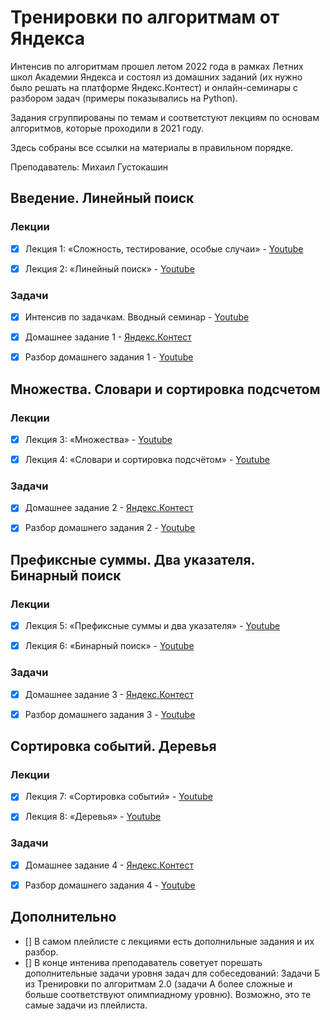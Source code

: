 # Тренировки по алгоритмам от Яндекса

Интенсив по алгоритмам прошел летом 2022 года в рамках Летних школ Академии Яндекса и состоял из домашних заданий (их нужно было решать на платформе Яндекс.Контест) и онлайн-семинары с разбором задач (примеры показывались на Python).

Задания сгруппированы по темам и соответстуют лекциям по основам алгоритмов, которые проходили в 2021 году.

Здесь собраны все ссылки на материалы в правильном порядке.

Преподаватель: Михаил Густокашин

## Введение. Линейный поиск

### Лекции

- [x] Лекция 1: «Сложность, тестирование, особые случаи» - [Youtube](https://www.youtube.com/watch?v=QLhqYNsPIVo&list=PL6Wui14DvQPySdPv5NUqV3i8sDbHkCKC5)

- [x] Лекция 2: «Линейный поиск» - [Youtube](https://www.youtube.com/watch?v=SKwB41FrGgU&list=PL6Wui14DvQPySdPv5NUqV3i8sDbHkCKC5&index=2)

### Задачи

- [x] Интенсив по задачкам. Вводный семинар - [Youtube](https://youtu.be/KXZhSizvig4)

- [x] Домашнее задание 1 - [Яндекс.Контест](https://contest.yandex.ru/contest/39359)

- [x] Разбор домашнего задания 1 - [Youtube](https://youtu.be/aJs9TQOadfA)

## Множества. Словари и сортировка подсчетом

### Лекции

- [x] Лекция 3: «Множества» - [Youtube](https://www.youtube.com/watch?v=PUpmV2ieIHA&list=PL6Wui14DvQPySdPv5NUqV3i8sDbHkCKC5&index=3)

- [x] Лекция 4: «Словари и сортировка подсчётом» - [Youtube](https://www.youtube.com/watch?v=Nb5mW1yWVSs&list=PL6Wui14DvQPySdPv5NUqV3i8sDbHkCKC5&index=4)

### Задачи

- [x] Домашнее задание 2 - [Яндекс.Контест](https://contest.yandex.ru/contest/39714)

- [x] Разбор домашнего задания 2 - [Youtube](https://www.youtube.com/watch?v=BjIrSQAMzr0)

## Префиксные суммы. Два указателя. Бинарный поиск

### Лекции

- [x] Лекция 5: «Префиксные суммы и два указателя» - [Youtube](https://www.youtube.com/watch?v=de28y8Dcvkg&list=PL6Wui14DvQPySdPv5NUqV3i8sDbHkCKC5&index=6)

- [x] Лекция 6: «Бинарный поиск» - [Youtube](https://www.youtube.com/watch?v=YENpZexHfuk&list=PL6Wui14DvQPySdPv5NUqV3i8sDbHkCKC5&index=7)

### Задачи

- [x] Домашнее задание 3 - [Яндекс.Контест](https://contest.yandex.ru/contest/40146)

- [x] Разбор домашнего задания 3 - [Youtube](https://youtu.be/J9LUtUbMRpk)

## Сортировка событий. Деревья

### Лекции

- [x] Лекция 7: «Сортировка событий» - [Youtube](https://www.youtube.com/watch?v=hGixDBO-p6Q&list=PL6Wui14DvQPySdPv5NUqV3i8sDbHkCKC5&index=9)

- [x] Лекция 8: «Деревья» - [Youtube](https://www.youtube.com/watch?v=lEJzqHgyels&list=PL6Wui14DvQPySdPv5NUqV3i8sDbHkCKC5&index=10)

### Задачи

- [x] Домашнее задание 4 - [Яндекс.Контест](https://contest.yandex.ru/contest/40183)

- [x] Разбор домашнего задания 4 - [Youtube](https://youtu.be/coZrFBPnFco)

## Дополнительно

- [] В самом плейлисте с лекциями есть дополнильные задания и их разбор.
- [] В конце интенива преподаватель советует порешать дополнительные задачи уровня задач для собеседований: Задачи Б из Тренировки по алгоритмам 2.0 (задачи А более сложные и больше соответствуют олимпиадному уровню). Возможно, это те самые задачи из плейлиста.
